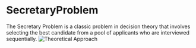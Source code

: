 # SecretaryProblem
The Secretary Problem is a classic problem in decision theory that involves selecting the best candidate from a pool of applicants who are interviewed sequentially.
![Theoretical Approach](https://github.com/Redallium/SecretaryProblem/main/Theoretical.png)
